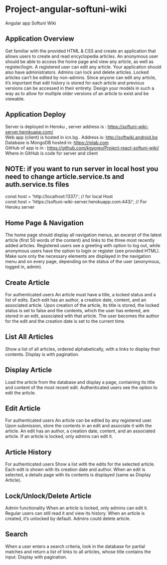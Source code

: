 # Project-angular-softuni-wiki
Angular app
Softuni Wiki


<h2>Application Overview</h2>
Get familiar with the provided HTML & CSS and create an application that allows users to create and read encyclopedia articles. An anonymous user should be able to access the home page and view any article, as well as register/login. A registered user can edit any article. Your application should also have administrators.  Admins can lock and delete articles. Locked articles can’t be edited by non-admins.
Since anyone can edit any article, it’s important that edit history is stored for each article and previous versions can be accessed in their entirety. Design your models in such a way as to allow for multiple older versions of an article to exist and be viewable.

<h2>Application Deploy</h2>

Server is deployed in Heroku , server address is : https://softuni-wiki-server.herokuapp.com/  <br/>
Web app (client) is hosted in icn.bg . Address is: http://softwiki.android.bg <br/>
Database is MongoDB hosted in: https://mlab.com <br/>
GitHub of app is in : https://github.com/kgyorev/Project-react-softuni-wiki/ <br/>
Where in GitHub is code for server and client

<h2>NOTE: if you want to run server in local host you need to change article.service.ts and auth.service.ts files</h2> 
const host = 'http://localhost:1337/'; // for local Host 
<br/>
const host = 'https://softuni-wiki-server.herokuapp.com:443/'; // For Heroku server 




<h2>Home Page & Navigation</h2> 
The home page should display all navigation menus, an excerpt of the latest article (first 50 words of the content) and links to the three most recently added articles. Registered users see a greeting with option to log out, while anonymous users have the option to login or register (see provided HTML).
Make sure only the necessary elements are displayed in the navigation menu and on every page, depending on the status of the user (anonymous, logged in, admin).
 
 
 
<h2>Create Article </h2>
For authenticated users
An article must have a title, a locked status and a list of edits. Each edit has an author, a creation date, content, and an associated article. Upon creation of the article, its title is stored, the locked status is set to false and the contents, which the user has entered, are stored in an edit, associated with that article. The user becomes the author for the edit and the creation date is set to the current time.
 
 
 
<h2>List All Articles </h2>
Show a list of all articles, ordered alphabetically, with a links to display their contents.
Display is with pagination.
 
 
 
<h2>Display Article </h2>
Load the article from the database and display a page, containing its title and content of the most recent edit. Authenticated users see the option to edit the article.

 
 
 
<h2>Edit Article </h2>
For authenticated users
An article can be edited by any registered user. Upon submission, store the contents in an edit and associate it with the article. An edit has an author, a creation date, content, and an associated article.
If an article is locked, only admins can edit it.
 
 
 
<h2>Article History </h2>
For authenticated users
Show a list with the edits for the selected article. Each edit is shown with its creation date and author. When an edit is selected, a details page with its contents is displayed (same as Display Article).
 
 
 
<h2>Lock/Unlock/Delete Article </h2>
Admin functionality
When an article is locked, only admins can edit it. Regular users can still read it and view its history. When an article is created, it’s unlocked by default.
Admins could delete article.
 

 
<h2>Search </h2>
When a user enters a search criteria, look in the database for partial matches and return a list of links to all articles, whose title contains the input.
Display with pagination.
 
